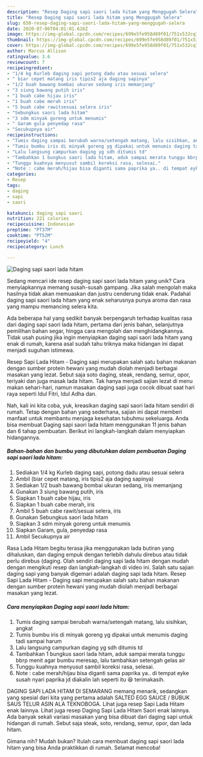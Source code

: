 ```yaml
---
description: "Resep Daging sapi saori lada hitam yang Menggugah Selera"
title: "Resep Daging sapi saori lada hitam yang Menggugah Selera"
slug: 650-resep-daging-sapi-saori-lada-hitam-yang-menggugah-selera
date: 2020-07-06T04:01:01.616Z
image: https://img-global.cpcdn.com/recipes/699e5fe958d89f01/751x532cq70/daging-sapi-saori-lada-hitam-foto-resep-utama.jpg
thumbnail: https://img-global.cpcdn.com/recipes/699e5fe958d89f01/751x532cq70/daging-sapi-saori-lada-hitam-foto-resep-utama.jpg
cover: https://img-global.cpcdn.com/recipes/699e5fe958d89f01/751x532cq70/daging-sapi-saori-lada-hitam-foto-resep-utama.jpg
author: Marcus Allison
ratingvalue: 3.6
reviewcount: 7
recipeingredient:
- "1/4 kg Kurleb daging sapi potong dadu atau sesuai selera"
- " biar cepet matang iris tipis2 aja daging sapinya"
- "1/2 buah bawang bombai ukuran sedang iris memanjang"
- "3 siung bawang putih iris"
- "1 buah cabe hijau iris"
- "1 buah cabe merah iris"
- "5 buah cabe rawitsesuai selera iris"
- "Sebungkus saori lada hitam"
- "3 sdm minyak goreng untuk menumis"
- " Garam gula penyedap rasa"
- "Secukupnya air"
recipeinstructions:
- "Tumis daging sampai berubah warna/setengah matang, lalu sisihkan, angkat"
- "Tumis bumbu iris di minyak goreng yg dipakai untuk menumis daging tadi sampai harum"
- "Lalu langsung campurkan daging yg sdh ditumis td"
- "Tambahkan 1 bungkus saori lada hitam, aduk sampai merata tunggu bbrp menit agar bumbu meresap, lalu tambahkan setengah gelas air"
- "Tunggu kuahnya menyusut sambil koreksi rasa, selesai."
- "Note : cabe merah/hijau bisa diganti sama paprika ya.. di tempat eyke susah nyari paprika jd diakalin lah seperti itu 😆 terimakasih."
categories:
- Resep
tags:
- daging
- sapi
- saori

katakunci: daging sapi saori 
nutrition: 221 calories
recipecuisine: Indonesian
preptime: "PT37M"
cooktime: "PT52M"
recipeyield: "4"
recipecategory: Lunch

---
```



![Daging sapi saori lada hitam](https://img-global.cpcdn.com/recipes/699e5fe958d89f01/751x532cq70/daging-sapi-saori-lada-hitam-foto-resep-utama.jpg)

Sedang mencari ide resep daging sapi saori lada hitam yang unik? Cara menyiapkannya memang susah-susah gampang. Jika salah mengolah maka hasilnya tidak akan memuaskan dan justru cenderung tidak enak. Padahal daging sapi saori lada hitam yang enak seharusnya punya aroma dan rasa yang mampu memancing selera kita.

Ada beberapa hal yang sedikit banyak berpengaruh terhadap kualitas rasa dari daging sapi saori lada hitam, pertama dari jenis bahan, selanjutnya pemilihan bahan segar, hingga cara mengolah dan menghidangkannya. Tidak usah pusing jika ingin menyiapkan daging sapi saori lada hitam yang enak di rumah, karena asal sudah tahu triknya maka hidangan ini dapat menjadi suguhan istimewa.

Resep Sapi Lada Hitam - Daging sapi merupakan salah satu bahan makanan dengan sumber protein hewani yang mudah diolah menjadi berbagai masakan yang lezat. Sebut saja soto daging, steak, rendang, semur, opor, teriyaki dan juga masak lada hitam. Tak hanya menjadi sajian lezat di menu makan sehari-hari, namun masakan daging sapi juga cocok dibuat saat hari raya seperti Idul Fitri, Idul Adha dan.


Nah, kali ini kita coba, yuk, kreasikan daging sapi saori lada hitam sendiri di rumah. Tetap dengan bahan yang sederhana, sajian ini dapat memberi manfaat untuk membantu menjaga kesehatan tubuhmu sekeluarga. Anda bisa membuat Daging sapi saori lada hitam menggunakan 11 jenis bahan dan 6 tahap pembuatan. Berikut ini langkah-langkah dalam menyiapkan hidangannya.

<!--inarticleads1-->

##### Bahan-bahan dan bumbu yang dibutuhkan dalam pembuatan Daging sapi saori lada hitam:

1. Sediakan 1/4 kg Kurleb daging sapi, potong dadu atau sesuai selera
1. Ambil  (biar cepet matang, iris tipis2 aja daging sapinya)
1. Sediakan 1/2 buah bawang bombai ukuran sedang, iris memanjang
1. Gunakan 3 siung bawang putih, iris
1. Siapkan 1 buah cabe hijau, iris
1. Siapkan 1 buah cabe merah, iris
1. Ambil 5 buah cabe rawit/sesuai selera, iris
1. Gunakan Sebungkus saori lada hitam
1. Siapkan 3 sdm minyak goreng untuk menumis
1. Siapkan  Garam, gula, penyedap rasa
1. Ambil Secukupnya air


Rasa Lada Hitam begitu terasa jika menggunakan lada butiran yang dihaluskan, dan daging empuk dengan terlebih dahulu direbus atau tidak perlu direbus (daging. Olah sendiri daging sapi lada hitam dengan mudah dengan mengikuti resep dan langkah-langkah di video ini. Salah satu sajian daging sapi yang banyak digemari adalah daging sapi lada hitam. Resep Sapi Lada Hitam - Daging sapi merupakan salah satu bahan makanan dengan sumber protein hewani yang mudah diolah menjadi berbagai masakan yang lezat. 

<!--inarticleads2-->

##### Cara menyiapkan Daging sapi saori lada hitam:

1. Tumis daging sampai berubah warna/setengah matang, lalu sisihkan, angkat
1. Tumis bumbu iris di minyak goreng yg dipakai untuk menumis daging tadi sampai harum
1. Lalu langsung campurkan daging yg sdh ditumis td
1. Tambahkan 1 bungkus saori lada hitam, aduk sampai merata tunggu bbrp menit agar bumbu meresap, lalu tambahkan setengah gelas air
1. Tunggu kuahnya menyusut sambil koreksi rasa, selesai.
1. Note : cabe merah/hijau bisa diganti sama paprika ya.. di tempat eyke susah nyari paprika jd diakalin lah seperti itu 😆 terimakasih.


DAGING SAPI LADA HITAM DI SEMARANG memang menarik, sedangkan yang spesial dari kita yang pertama adalah SALTED EGG SAUCE / BUBUK SAUS TELUR ASIN ALA TEKNOBOGA. Lihat juga resep Sapi Lada Hitam enak lainnya. Lihat juga resep Daging Sapi Lada Hitam Saori enak lainnya. Ada banyak sekali variasi masakan yang bisa dibuat dari daging sapi untuk hidangan di rumah. Sebut saja steak, soto, rendang, semur, opor, dan lada hitam. 

Gimana nih? Mudah bukan? Itulah cara membuat daging sapi saori lada hitam yang bisa Anda praktikkan di rumah. Selamat mencoba!
